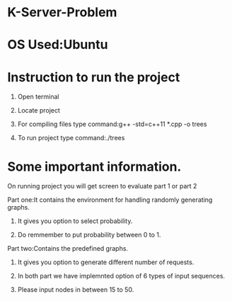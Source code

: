# K-Server-Problem
# OS Used:Ubuntu
# Instruction to run the project
1. Open terminal

2. Locate project

3. For compiling files type command:g++ -std=c++11 *.cpp -o trees

4. To run project type command:./trees

# Some important information.

On running project you will get screen to evaluate part 1 or part 2

Part one:It contains the environment for handling randomly generating graphs.

1. It gives you option to select probability.

2. Do remmember to put probability between 0 to 1.

Part two:Contains the predefined graphs.

1. It gives you option to generate different number of requests.

2. In both part we have implemnted option of 6 types of input sequences.

3. Please input nodes in between 15 to 50.
